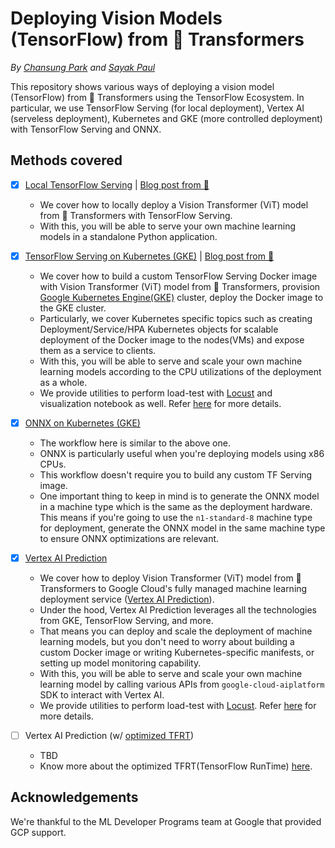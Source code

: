 # Deploying Vision Models (TensorFlow) from 🤗 Transformers

_By [Chansung Park](https://github.com/deep-diver) and [Sayak Paul](https://github.com/sayakpaul)_

This repository shows various ways of deploying a vision model (TensorFlow) from 🤗 Transformers using the TensorFlow Ecosystem. In particular, we use TensorFlow Serving (for local deployment), Vertex AI (serveless deployment), Kubernetes and GKE (more controlled deployment) with TensorFlow Serving and ONNX.

## Methods covered

- [x] [Local TensorFlow Serving](https://github.com/sayakpaul/deploy-hf-tf-vision-models/blob/main/hf_vision_model_tfserving.ipynb) | [Blog post from 🤗](https://huggingface.co/blog/tf-serving-vision)
  - We cover how to locally deploy a Vision Transformer (ViT) model from 🤗 Transformers with TensorFlow Serving. 
  - With this, you will be able to serve your own machine learning models in a standalone Python application.

- [x] [TensorFlow Serving on Kubernetes (GKE)](https://github.com/sayakpaul/deploy-hf-tf-vision-models/tree/main/hf_vision_model_tfserving_gke) | [Blog post from 🤗](https://huggingface.co/blog/deploy-tfserving-kubernetes)
  - We cover how to build a custom TensorFlow Serving Docker image with Vision Transformer (ViT) model from 🤗 Transformers, provision [Google Kubernetes Engine(GKE)]((https://cloud.google.com/kubernetes-engine)) cluster, deploy the Docker image to the GKE cluster.
  - Particularly, we cover Kubernetes specific topics such as creating Deployment/Service/HPA Kubernetes objects for scalable deployment of the Docker image to the nodes(VMs) and expose them as a service to clients.
  - With this, you will be able to serve and scale your own machine learning models according to the CPU utilizations of the deployment as a whole.
  - We provide utilities to perform load-test with [Locust](https://locust.io/) and visualization notebook as well. Refer [here](./hf_vision_model_tfserving_gke/locust) for more details.

- [x] [ONNX on Kubernetes (GKE)](https://github.com/sayakpaul/deploy-hf-tf-vision-models/tree/main/hf_vision_model_onnx_gke)
  - The workflow here is similar to the above one. 
  - ONNX is particularly useful when you're deploying models using x86 CPUs. 
  - This workflow doesn't require you to build any custom TF Serving image. 
  - One important thing to keep in mind is to generate the ONNX model in a machine type which is the same as the deployment hardware. This means if you're going to use the `n1-standard-8` machine type for deployment, generate the ONNX model in the same machine type to ensure ONNX optimizations are relevant. 

- [x] [Vertex AI Prediction](https://github.com/sayakpaul/deploy-hf-tf-vision-models/tree/main/hf_vision_model_vertex_ai) 
  - We cover how to deploy Vision Transformer (ViT) model from 🤗 Transformers to Google Cloud's fully managed machine learning deployment service ([Vertex AI Prediction]((https://cloud.google.com/vertex-ai/docs/predictions/getting-predictions))). 
  - Under the hood, Vertex AI Prediction leverages all the technologies from GKE, TensorFlow Serving, and more. 
  - That means you can deploy and scale the deployment of machine learning models, but you don't need to worry about building a custom Docker image or writing Kubernetes-specific manifests, or setting up model monitoring capability.
  - With this, you will be able to serve and scale your own machine learning model by calling various APIs from `google-cloud-aiplatform` SDK to interact with Vertex AI. 
  - We provide utilities to perform load-test with [Locust](https://locust.io/). Refer [here](./hf_vision_model_vertex_ai/locust) for more details.

- [ ] Vertex AI Prediction (w/ [optimized TFRT](https://cloud.google.com/vertex-ai/docs/predictions/optimized-tensorflow-runtime))
  - TBD
  - Know more about the optimized TFRT(TensorFlow RunTime) [here](https://github.com/tensorflow/runtime).

## Acknowledgements

We're thankful to the ML Developer Programs team at Google that provided GCP support. 
